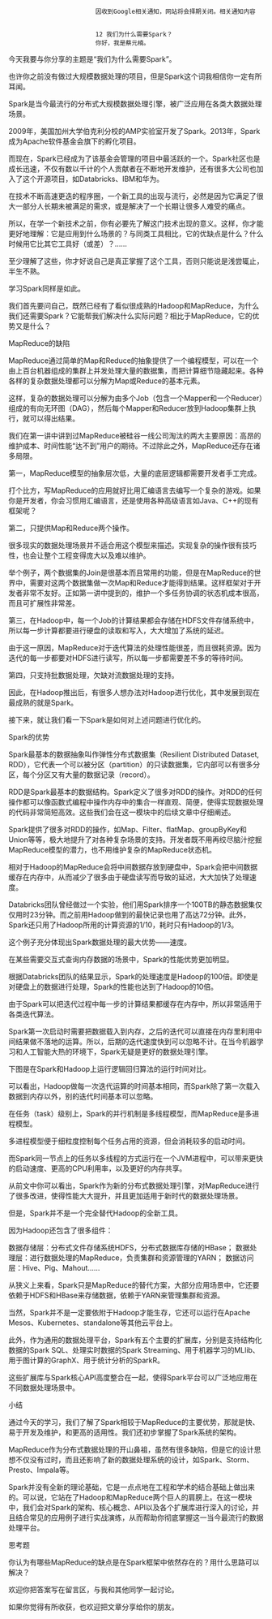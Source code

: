 
                            
                            因收到Google相关通知，网站将会择期关闭。相关通知内容
                            
                            
                            12 我们为什么需要Spark？
                            你好，我是蔡元楠。

今天我要与你分享的主题是“我们为什么需要Spark”。

也许你之前没有做过大规模数据处理的项目，但是Spark这个词我相信你一定有所耳闻。

Spark是当今最流行的分布式大规模数据处理引擎，被广泛应用在各类大数据处理场景。

2009年，美国加州大学伯克利分校的AMP实验室开发了Spark。2013年，Spark成为Apache软件基金会旗下的孵化项目。

而现在，Spark已经成为了该基金会管理的项目中最活跃的一个。Spark社区也是成长迅速，不仅有数以千计的个人贡献者在不断地开发维护，还有很多大公司也加入了这个开源项目，如Databricks、IBM和华为。

在技术不断高速更迭的程序圈，一个新工具的出现与流行，必然是因为它满足了很大一部分人长期未被满足的需求，或是解决了一个长期让很多人难受的痛点。

所以，在学一个新技术之前，你有必要先了解这门技术出现的意义。这样，你才能更好地理解：它是应用到什么场景的？与同类工具相比，它的优缺点是什么？什么时候用它比其它工具好（或差）？……

至少理解了这些，你才好说自己是真正掌握了这个工具，否则只能说是浅尝辄止，半生不熟。

学习Spark同样是如此。

我们首先要问自己，既然已经有了看似很成熟的Hadoop和MapReduce，为什么我们还需要Spark？它能帮我们解决什么实际问题？相比于MapReduce，它的优势又是什么？

MapReduce的缺陷

MapReduce通过简单的Map和Reduce的抽象提供了一个编程模型，可以在一个由上百台机器组成的集群上并发处理大量的数据集，而把计算细节隐藏起来。各种各样的复杂数据处理都可以分解为Map或Reduce的基本元素。

这样，复杂的数据处理可以分解为由多个Job（包含一个Mapper和一个Reducer）组成的有向无环图（DAG），然后每个Mapper和Reducer放到Hadoop集群上执行，就可以得出结果。

我们在第一讲中讲到过MapReduce被硅谷一线公司淘汰的两大主要原因：高昂的维护成本、时间性能“达不到”用户的期待。不过除此之外，MapReduce还存在诸多局限。

第一，MapReduce模型的抽象层次低，大量的底层逻辑都需要开发者手工完成。

打个比方，写MapReduce的应用就好比用汇编语言去编写一个复杂的游戏。如果你是开发者，你会习惯用汇编语言，还是使用各种高级语言如Java、C++的现有框架呢？

第二，只提供Map和Reduce两个操作。

很多现实的数据处理场景并不适合用这个模型来描述。实现复杂的操作很有技巧性，也会让整个工程变得庞大以及难以维护。

举个例子，两个数据集的Join是很基本而且常用的功能，但是在MapReduce的世界中，需要对这两个数据集做一次Map和Reduce才能得到结果。这样框架对于开发者非常不友好。正如第一讲中提到的，维护一个多任务协调的状态机成本很高，而且可扩展性非常差。

第三，在Hadoop中，每一个Job的计算结果都会存储在HDFS文件存储系统中，所以每一步计算都要进行硬盘的读取和写入，大大增加了系统的延迟。

由于这一原因，MapReduce对于迭代算法的处理性能很差，而且很耗资源。因为迭代的每一步都要对HDFS进行读写，所以每一步都需要差不多的等待时间。

第四，只支持批数据处理，欠缺对流数据处理的支持。

因此，在Hadoop推出后，有很多人想办法对Hadoop进行优化，其中发展到现在最成熟的就是Spark。

接下来，就让我们看一下Spark是如何对上述问题进行优化的。

Spark的优势

Spark最基本的数据抽象叫作弹性分布式数据集（Resilient Distributed Dataset, RDD），它代表一个可以被分区（partition）的只读数据集，它内部可以有很多分区，每个分区又有大量的数据记录（record）。

RDD是Spark最基本的数据结构。Spark定义了很多对RDD的操作。对RDD的任何操作都可以像函数式编程中操作内存中的集合一样直观、简便，使得实现数据处理的代码非常简短高效。这些我们会在这一模块中的后续文章中仔细阐述。

Spark提供了很多对RDD的操作，如Map、Filter、flatMap、groupByKey和Union等等，极大地提升了对各种复杂场景的支持。开发者既不用再绞尽脑汁挖掘MapReduce模型的潜力，也不用维护复杂的MapReduce状态机。

相对于Hadoop的MapReduce会将中间数据存放到硬盘中，Spark会把中间数据缓存在内存中，从而减少了很多由于硬盘读写而导致的延迟，大大加快了处理速度。

Databricks团队曾经做过一个实验，他们用Spark排序一个100TB的静态数据集仅仅用时23分钟。而之前用Hadoop做到的最快记录也用了高达72分钟。此外，Spark还只用了Hadoop所用的计算资源的1/10，耗时只有Hadoop的1/3。

这个例子充分体现出Spark数据处理的最大优势——速度。

在某些需要交互式查询内存数据的场景中，Spark的性能优势更加明显。

根据Databricks团队的结果显示，Spark的处理速度是Hadoop的100倍。即使是对硬盘上的数据进行处理，Spark的性能也达到了Hadoop的10倍。

由于Spark可以把迭代过程中每一步的计算结果都缓存在内存中，所以非常适用于各类迭代算法。

Spark第一次启动时需要把数据载入到内存，之后的迭代可以直接在内存里利用中间结果做不落地的运算。所以，后期的迭代速度快到可以忽略不计。在当今机器学习和人工智能大热的环境下，Spark无疑是更好的数据处理引擎。

下图是在Spark和Hadoop上运行逻辑回归算法的运行时间对比。



可以看出，Hadoop做每一次迭代运算的时间基本相同，而Spark除了第一次载入数据到内存以外，别的迭代时间基本可以忽略。

在任务（task）级别上，Spark的并行机制是多线程模型，而MapReduce是多进程模型。

多进程模型便于细粒度控制每个任务占用的资源，但会消耗较多的启动时间。

而Spark同一节点上的任务以多线程的方式运行在一个JVM进程中，可以带来更快的启动速度、更高的CPU利用率，以及更好的内存共享。

从前文中你可以看出，Spark作为新的分布式数据处理引擎，对MapReduce进行了很多改进，使得性能大大提升，并且更加适用于新时代的数据处理场景。

但是，Spark并不是一个完全替代Hadoop的全新工具。

因为Hadoop还包含了很多组件：


数据存储层：分布式文件存储系统HDFS，分布式数据库存储的HBase；
数据处理层：进行数据处理的MapReduce，负责集群和资源管理的YARN；
数据访问层：Hive、Pig、Mahout……


从狭义上来看，Spark只是MapReduce的替代方案，大部分应用场景中，它还要依赖于HDFS和HBase来存储数据，依赖于YARN来管理集群和资源。

当然，Spark并不是一定要依附于Hadoop才能生存，它还可以运行在Apache Mesos、Kubernetes、standalone等其他云平台上。



此外，作为通用的数据处理平台，Spark有五个主要的扩展库，分别是支持结构化数据的Spark SQL、处理实时数据的Spark Streaming、用于机器学习的MLlib、用于图计算的GraphX、用于统计分析的SparkR。

这些扩展库与Spark核心API高度整合在一起，使得Spark平台可以广泛地应用在不同数据处理场景中。

小结

通过今天的学习，我们了解了Spark相较于MapReduce的主要优势，那就是快、易于开发及维护，和更高的适用性。我们还初步掌握了Spark系统的架构。

MapReduce作为分布式数据处理的开山鼻祖，虽然有很多缺陷，但是它的设计思想不仅没有过时，而且还影响了新的数据处理系统的设计，如Spark、Storm、Presto、Impala等。

Spark并没有全新的理论基础，它是一点点地在工程和学术的结合基础上做出来的。可以说，它站在了Hadoop和MapReduce两个巨人的肩膀上。在这一模块中，我们会对Spark的架构、核心概念、API以及各个扩展库进行深入的讨论，并且结合常见的应用例子进行实战演练，从而帮助你彻底掌握这一当今最流行的数据处理平台。

思考题

你认为有哪些MapReduce的缺点是在Spark框架中依然存在的？用什么思路可以解决？

欢迎你把答案写在留言区，与我和其他同学一起讨论。

如果你觉得有所收获，也欢迎把文章分享给你的朋友。

                        
                        
                            